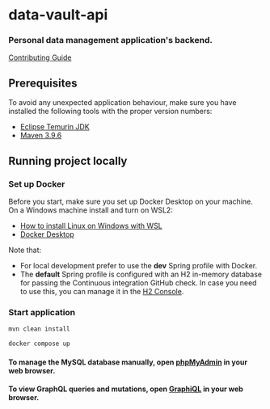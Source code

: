 data-vault-api
==============

### Personal data management application's backend.

[Contributing Guide](.github/CONTRIBUTING.md)

Prerequisites
-------------

To avoid any unexpected application behaviour, make sure you have installed the following tools with the proper version numbers:

- [Eclipse Temurin JDK](https://adoptium.net/temurin/releases)
- [Maven 3.9.6](https://maven.apache.org/download.cgi)

Running project locally
-----------------------

### Set up Docker

Before you start, make sure you set up Docker Desktop on your machine. On a Windows machine install and turn on WSL2:

- [How to install Linux on Windows with WSL](https://learn.microsoft.com/en-us/windows/wsl/install)
- [Docker Desktop](https://www.docker.com/products/docker-desktop)

Note that:

- For local development prefer to use the **dev** Spring profile with Docker.
- The **default** Spring profile is configured with an H2 in-memory database for passing the Continuous integration GitHub check. In case you need to use this, you can manage it in the [H2 Console](http://localhost:8080/h2-console).

### Start application

```bash
mvn clean install

docker compose up
```

#### To manage the MySQL database manually, open [phpMyAdmin](http://localhost:8081) in your web browser.

#### To view GraphQL queries and mutations, open [GraphiQL](http://localhost:8080/graphiql) in your web browser.
